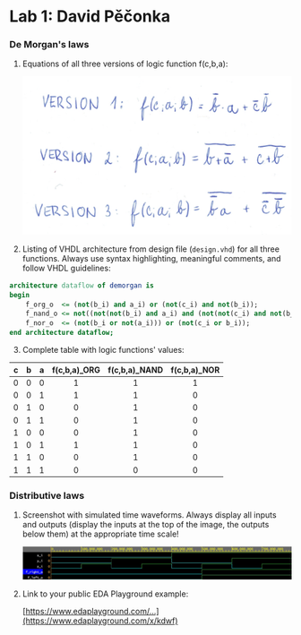 # Lab 1: David Pěčonka

### De Morgan's laws

1. Equations of all three versions of logic function f(c,b,a):

   ![Logic function](https://github.com/xpecon00/digital-electronics-1/blob/main/labs/01-gates/images/Functions.png)

2. Listing of VHDL architecture from design file (`design.vhd`) for all three functions. Always use syntax highlighting, meaningful comments, and follow VHDL guidelines:

```vhdl
architecture dataflow of demorgan is
begin
    f_org_o  <= (not(b_i) and a_i) or (not(c_i) and not(b_i));
    f_nand_o <= not((not(not(b_i) and a_i) and (not(not(c_i) and not(b_i)))));
    f_nor_o  <= (not(b_i or not(a_i))) or (not(c_i or b_i)); 
end architecture dataflow;
```

3. Complete table with logic functions' values:

| **c** | **b** |**a** | **f(c,b,a)_ORG** | **f(c,b,a)_NAND** | **f(c,b,a)_NOR** |
| :-: | :-: | :-: | :-: | :-: | :-: |
| 0 | 0 | 0 | 1 | 1 | 1 |
| 0 | 0 | 1 | 1 | 1 | 0 |
| 0 | 1 | 0 | 0 | 1 | 0 |
| 0 | 1 | 1 | 0 | 1 | 0 |
| 1 | 0 | 0 | 0 | 1 | 0 |
| 1 | 0 | 1 | 1 | 1 | 0 |
| 1 | 1 | 0 | 0 | 1 | 0 |
| 1 | 1 | 1 | 0 | 0 | 0 |

### Distributive laws

1. Screenshot with simulated time waveforms. Always display all inputs and outputs (display the inputs at the top of the image, the outputs below them) at the appropriate time scale!

   ![](https://github.com/xpecon00/digital-electronics-1/blob/main/labs/01-gates/Distributive%20laws.JPG)

2. Link to your public EDA Playground example:

   [https://www.edaplayground.com/...](https://www.edaplayground.com/x/kdwf)
